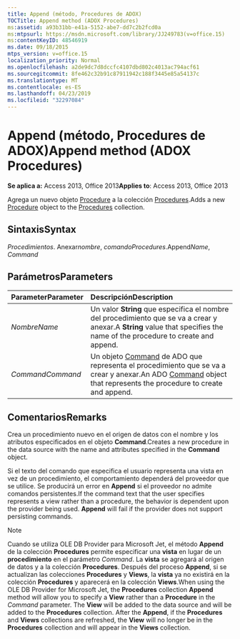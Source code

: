 ```yaml
---
title: Append (método, Procedures de ADOX)
TOCTitle: Append method (ADOX Procedures)
ms:assetid: a93b31bb-e41a-5152-abe7-dd7c2b2fcd0a
ms:mtpsurl: https://msdn.microsoft.com/library/JJ249783(v=office.15)
ms:contentKeyID: 48546919
ms.date: 09/18/2015
mtps_version: v=office.15
localization_priority: Normal
ms.openlocfilehash: a2de9dc7d8dccfc4107dbd802c4013ac794acf61
ms.sourcegitcommit: 8fe462c32b91c87911942c188f3445e85a54137c
ms.translationtype: MT
ms.contentlocale: es-ES
ms.lasthandoff: 04/23/2019
ms.locfileid: "32297084"
---
```

# <a name="append-method-adox-procedures"></a><span data-ttu-id="f7260-102">Append (método, Procedures de ADOX)</span><span class="sxs-lookup"><span data-stu-id="f7260-102">Append method (ADOX Procedures)</span></span>

<span data-ttu-id="f7260-103">**Se aplica a:** Access 2013, Office 2013</span><span class="sxs-lookup"><span data-stu-id="f7260-103">**Applies to**: Access 2013, Office 2013</span></span>

<span data-ttu-id="f7260-104">Agrega un nuevo objeto [Procedure](procedure-object-adox.md) a la colección [Procedures](procedures-collection-adox.md).</span><span class="sxs-lookup"><span data-stu-id="f7260-104">Adds a new [Procedure](procedure-object-adox.md) object to the [Procedures](procedures-collection-adox.md) collection.</span></span>

## <a name="syntax"></a><span data-ttu-id="f7260-105">Sintaxis</span><span class="sxs-lookup"><span data-stu-id="f7260-105">Syntax</span></span>

<span data-ttu-id="f7260-106">*Procedimientos*. Anexar*nombre*, *comando*</span><span class="sxs-lookup"><span data-stu-id="f7260-106">*Procedures*.Append*Name*, *Command*</span></span>

## <a name="parameters"></a><span data-ttu-id="f7260-107">Parámetros</span><span class="sxs-lookup"><span data-stu-id="f7260-107">Parameters</span></span>

|<span data-ttu-id="f7260-108">Parameter</span><span class="sxs-lookup"><span data-stu-id="f7260-108">Parameter</span></span>|<span data-ttu-id="f7260-109">Descripción</span><span class="sxs-lookup"><span data-stu-id="f7260-109">Description</span></span>|
|:--------|:----------|
|<span data-ttu-id="f7260-110">*Nombre*</span><span class="sxs-lookup"><span data-stu-id="f7260-110">*Name*</span></span> |<span data-ttu-id="f7260-111">Un valor **String** que especifica el nombre del procedimiento que se va a crear y anexar.</span><span class="sxs-lookup"><span data-stu-id="f7260-111">A **String** value that specifies the name of the procedure to create and append.</span></span>|
|<span data-ttu-id="f7260-112">*Command*</span><span class="sxs-lookup"><span data-stu-id="f7260-112">*Command*</span></span> |<span data-ttu-id="f7260-113">Un objeto [Command](command-object-ado.md) de ADO que representa el procedimiento que se va a crear y anexar.</span><span class="sxs-lookup"><span data-stu-id="f7260-113">An ADO [Command](command-object-ado.md) object that represents the procedure to create and append.</span></span>|

## <a name="remarks"></a><span data-ttu-id="f7260-114">Comentarios</span><span class="sxs-lookup"><span data-stu-id="f7260-114">Remarks</span></span>

<span data-ttu-id="f7260-115">Crea un procedimiento nuevo en el origen de datos con el nombre y los atributos especificados en el objeto **Command**.</span><span class="sxs-lookup"><span data-stu-id="f7260-115">Creates a new procedure in the data source with the name and attributes specified in the **Command** object.</span></span>

<span data-ttu-id="f7260-p101">Si el texto del comando que especifica el usuario representa una vista en vez de un procedimiento, el comportamiento dependerá del proveedor que se utilice. Se producirá un error en **Append** si el proveedor no admite comandos persistentes.</span><span class="sxs-lookup"><span data-stu-id="f7260-p101">If the command text that the user specifies represents a view rather than a procedure, the behavior is dependent upon the provider being used. **Append** will fail if the provider does not support persisting commands.</span></span>

> [!NOTE]
> <span data-ttu-id="f7260-p102">Cuando se utiliza OLE DB Provider para Microsoft Jet, el método **Append** de la colección **Procedures** permite especificar una **vista** en lugar de un **procedimiento** en el parámetro *Command*. La **vista** se agregará al origen de datos y a la colección **Procedures**. Después del proceso **Append**, si se actualizan las colecciones **Procedures** y **Views**, la **vista** ya no existirá en la colección **Procedures** y aparecerá en la colección **Views**.</span><span class="sxs-lookup"><span data-stu-id="f7260-p102">When using the OLE DB Provider for Microsoft Jet, the **Procedures** collection **Append** method will allow you to specify a **View** rather than a **Procedure** in the *Command* parameter. The **View** will be added to the data source and will be added to the **Procedures** collection. After the **Append**, if the **Procedures** and **Views** collections are refreshed, the **View** will no longer be in the **Procedures** collection and will appear in the **Views** collection.</span></span>


